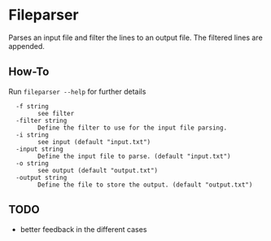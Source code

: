 # Fileparser
Parses an input file and filter the lines to an output file. The filtered lines are appended.

## How-To
Run `fileparser --help` for further details

```
  -f string
        see filter
  -filter string
        Define the filter to use for the input file parsing.
  -i string
        see input (default "input.txt")
  -input string
        Define the input file to parse. (default "input.txt")
  -o string
        see output (default "output.txt")
  -output string
        Define the file to store the output. (default "output.txt")
```

## TODO

- better feedback in the different cases